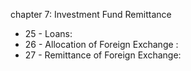 chapter 7: Investment Fund Remittance

<ul>
			<li>25 - Loans: <ul>
			</ul></li>			<li>26 - Allocation of Foreign Exchange : <ul>
			</ul></li>			<li>27 - Remittance of Foreign Exchange: <ul>
			</ul></li></ul>